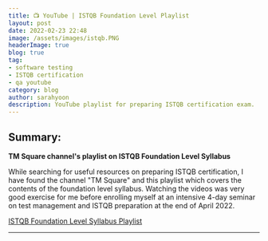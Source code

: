 ```yaml
---
title: 📺 YouTube | ISTQB Foundation Level Playlist
layout: post
date: 2022-02-23 22:48
image: /assets/images/istqb.PNG
headerImage: true
blog: true
tag:
- software testing
- ISTQB certification
- qa youtube
category: blog
author: sarahyoon
description: YouTube playlist for preparing ISTQB certification exam.
---
```


## Summary:

<strong>TM Square channel's playlist on ISTQB Foundation Level Syllabus</strong>
    
While searching for useful resources on preparing ISTQB certification, I have found the channel "TM Square" and this playlist which covers the contents of the foundation level syllabus.
Watching the videos was very good exercise for me before enrolling myself at an intensive 4-day seminar on test management and ISTQB preparation at the end of April 2022.


[ISTQB Foundation Level Syllabus Playlist](https://user-images.githubusercontent.com/39444963/177168232-af98e2bd-f11f-42ac-a0bd-d5b3945ee654.png)



---
